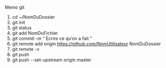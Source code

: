 Memo git

1. cd ~/NomDuDossier
2. git init
3. git status
4. git add NomDuFichier
5. git commit -m “ Ecrire ce qu’on a fait ” 
6. git remote add origin https://github.com/NomUtilisateur NomDuDossier
7. git remote -v
8. git push
9. git push --set-upstream origin master